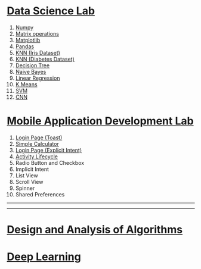 # [Data Science Lab](./DS#readme)

1. [Numpy](./DS/01_numpy.ipynb)
2. [Matrix operations](./DS/02_matrix.ipynb)
3. [Matplotlib](./DS/03_matplotlib.ipynb)
4. [Pandas](./DS/04_pandas.ipynb)
5. [KNN (Iris Dataset)](./DS/05_knn.ipynb)
6. [KNN (Diabetes Dataset)](./DS/06_knn_2.ipynb)
7. [Decision Tree](./DS/07_decision_tree.ipynb)
8. [Naive Bayes](./DS/08_naive_bayes.ipynb)
9. [Linear Regression](./DS/09_linear_regression.ipynb)
10. [K Means](./DS/10_kmeans.ipynb)
11. [SVM](./DS/11_support_vector_machines.ipynb)
12. [CNN](./DS/12_cnn.ipynb)

# [Mobile Application Development Lab](./MAD#readme)

1. [Login Page (Toast)](./MAD/login/)
2. [Simple Calculator](./MAD/calculator/)
3. [Login Page (Explicit Intent)](./MAD/intent/)
4. [Activity Lifecycle](./MAD/activityLifeCycle/)
5. Radio Button and Checkbox
6. Implicit Intent
7. List View
8. Scroll View
9. Spinner
8. Shared Preferences

---
---

# [Design and Analysis of Algorithms](./DAA#readme)

# [Deep Learning](./DL)
